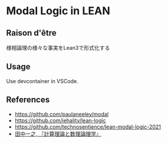 # Modal Logic in LEAN

## Raison d'être

様相論理の様々な事実をLean3で形式化する

## Usage

Use devcontainer in VSCode.

## References

- https://github.com/paulaneeley/modal
- https://github.com/iehality/lean-logic
- https://github.com/technosentience/lean-modal-logic-2021
- [田中一之, 『計算理論と数理論理学』](https://www.kyoritsu-pub.co.jp/book/b10013272.html)
